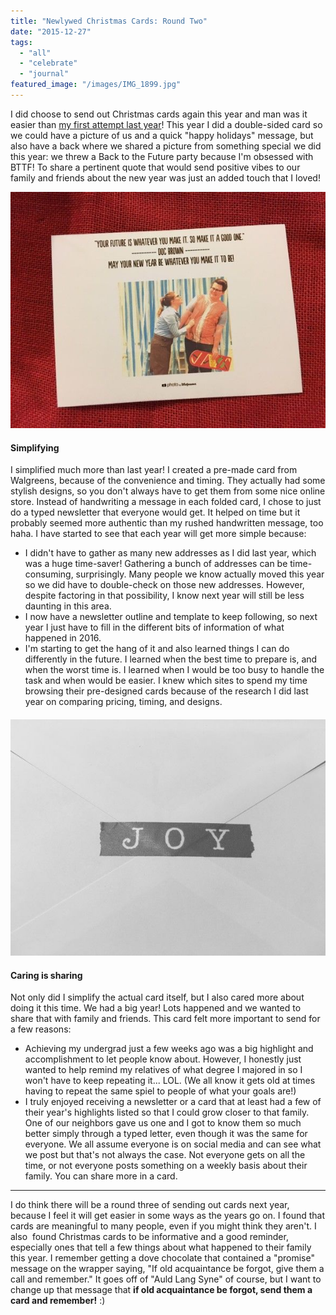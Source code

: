 ```yaml
---
title: "Newlywed Christmas Cards: Round Two"
date: "2015-12-27"
tags:
  - "all"
  - "celebrate"
  - "journal"
featured_image: "/images/IMG_1899.jpg"
---
```


I did choose to send out Christmas cards again this year and man was it easier than [my first attempt last year](http://freshlymarried.com/newlywed-christmas-cards/)! This year I did a double-sided card so we could have a picture of us and a quick "happy holidays" message, but also have a back where we shared a picture from something special we did this year: we threw a Back to the Future party because I'm obsessed with BTTF! To share a pertinent quote that would send positive vibes to our family and friends about the new year was just an added touch that I loved!

[![christmas cards, cold nose warm wishes, newlywed christmas cards, newlywed christmas cards ideas, christmas card tips and tricks, simplifying christmas cards, couple christmas cards, newlywed christmas cards fails, newlywed christmas card successes](/images/IMG_1900.jpg)](http://freshlymarried.com/wp-content/uploads/2015/12/IMG_1900.jpg)

#### Simplifying

I simplified much more than last year! I created a pre-made card from Walgreens, because of the convenience and timing. They actually had some stylish designs, so you don't always have to get them from some nice online store. Instead of handwriting a message in each folded card, I chose to just do a typed newsletter that everyone would get. It helped on time but it probably seemed more authentic than my rushed handwritten message, too haha. I have started to see that each year will get more simple because:

- I didn't have to gather as many new addresses as I did last year, which was a huge time-saver! Gathering a bunch of addresses can be time-consuming, surprisingly. Many people we know actually moved this year so we did have to double-check on those new addresses. However, despite factoring in that possibility, I know next year will still be less daunting in this area.
- I now have a newsletter outline and template to keep following, so next year I just have to fill in the different bits of information of what happened in 2016.
- I'm starting to get the hang of it and also learned things I can do differently in the future. I learned when the best time to prepare is, and when the worst time is. I learned when I would be too busy to handle the task and when would be easier. I knew which sites to spend my time browsing their pre-designed cards because of the research I did last year on comparing pricing, timing, and designs.

#### [![christmas cards, cold nose warm wishes, newlywed christmas cards, newlywed christmas cards ideas, christmas card tips and tricks, simplifying christmas cards, couple christmas cards, newlywed christmas cards fails, newlywed christmas card successes](/images/IMG_1913.jpg)](http://freshlymarried.com/wp-content/uploads/2015/12/IMG_1913.jpg)

#### Caring is sharing

Not only did I simplify the actual card itself, but I also cared more about doing it this time. We had a big year! Lots happened and we wanted to share that with family and friends. This card felt more important to send for a few reasons:

- Achieving my undergrad just a few weeks ago was a big highlight and accomplishment to let people know about. However, I honestly just wanted to help remind my relatives of what degree I majored in so I won't have to keep repeating it... LOL. (We all know it gets old at times having to repeat the same spiel to people of what your goals are!)
- I truly enjoyed receiving a newsletter or a card that at least had a few of their year's highlights listed so that I could grow closer to that family. One of our neighbors gave us one and I got to know them so much better simply through a typed letter, even though it was the same for everyone. We all assume everyone is on social media and can see what we post but that's not always the case. Not everyone gets on all the time, or not everyone posts something on a weekly basis about their family. You can share more in a card.

* * *

I do think there will be a round three of sending out cards next year, because I feel it will get easier in some ways as the years go on. I found that cards are meaningful to many people, even if you might think they aren't. I also  found Christmas cards to be informative and a good reminder, especially ones that tell a few things about what happened to their family this year. I remember getting a dove chocolate that contained a "promise" message on the wrapper saying, "If old acquaintance be forgot, give them a call and remember." It goes off of "Auld Lang Syne" of course, but I want to change up that message that **if old acquaintance be forgot, send them a card and remember!** :)
